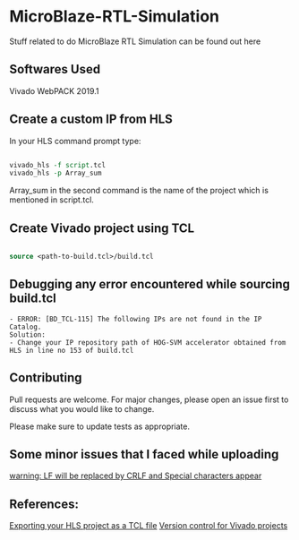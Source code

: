 # MicroBlaze-RTL-Simulation

Stuff related to do MicroBlaze RTL Simulation can be found out here

## Softwares Used

Vivado WebPACK 2019.1 

## Create a custom IP from HLS

In your HLS command prompt type:

```tcl

vivado_hls -f script.tcl
vivado_hls -p Array_sum

```

Array_sum in the second command is the name of the project which is mentioned in script.tcl.

## Create Vivado project using TCL


```tcl

source <path-to-build.tcl>/build.tcl

```

## Debugging any error encountered while sourcing build.tcl
	- ERROR: [BD_TCL-115] The following IPs are not found in the IP Catalog.
	Solution:
	- Change your IP repository path of HOG-SVM accelerator obtained from HLS in line no 153 of build.tcl




## Contributing
Pull requests are welcome. For major changes, please open an issue first to discuss what you would like to change.

Please make sure to update tests as appropriate.

## Some minor issues that I faced while uploading
[warning: LF will be replaced by CRLF and Special characters appear](https://github.com/gobuffalo/buffalo/issues/1189)

## References:

[Exporting your HLS project as a TCL file](http://venividiwiki.ee.virginia.edu/mediawiki/index.php/Exporting_your_HLS_project_as_a_TCL_file)
[Version control for Vivado projects](http://www.fpgadeveloper.com/2014/08/version-control-for-vivado-projects.html)

<!--## License
[MIT](https://choosealicense.com/licenses/mit/) -->
